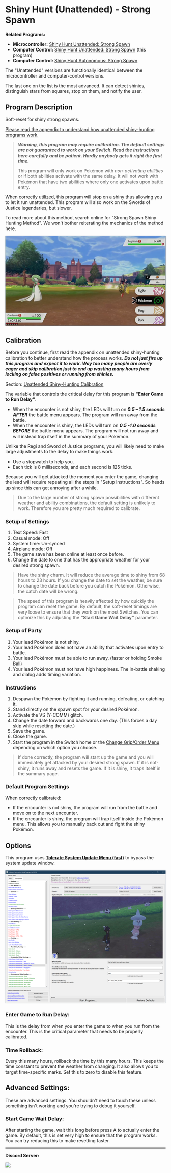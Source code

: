 # Shiny Hunt (Unattended) - Strong Spawn

**Related Programs:**
- **Microcontroller:** [Shiny Hunt Unattended: Strong Spawn](https://github.com/PokemonAutomation/Microcontroller/blob/master/Wiki/Programs/PokemonSwSh/ShinyHuntUnattended-StrongSpawn.md)
- **Computer Control:** [Shiny Hunt Unattended: Strong Spawn](https://github.com/PokemonAutomation/ComputerControl/blob/master/Wiki/Programs/PokemonSwSh/ShinyHuntUnattended-StrongSpawn.md) (this program)
- **Computer Control:** [Shiny Hunt Autonomous: Strong Spawn](https://github.com/PokemonAutomation/ComputerControl/blob/master/Wiki/Programs/PokemonSwSh/ShinyHuntAutonomous-StrongSpawn.md)

The "Unattended" versions are functionally identical between the microcontroller and computer-control versions.

The last one on the list is the most advanced. It can detect shinies, distinguish stars from squares, stop on them, and notify the user.


## Program Description

Soft-reset for shiny strong spawns.

[Please read the appendix to understand how unattended shiny-hunting programs work.](https://github.com/PokemonAutomation/Microcontroller/blob/master/Wiki/Programs/PokemonSwSh/UnattendedShinyHunting.md)

> _**Warning, this program may require calibration. The default settings are not guaranteed to work on your Switch. Read the instructions here carefully and be patient. Hardly anybody gets it right the first time.**_
> 
> This program will only work on Pokémon with _non-activating abilities_ or if both abilities activate with the same delay. It will not work with Pokémon that have two abilities where only one activates upon battle entry. 

When correctly utilized, this program will stop on a shiny thus allowing you to let it run unattended. This program will also work on the Swords of Justice legendaries, but slower.

To read more about this method, search online for "Strong Spawn Shiny Hunting Method". We won't bother reiterating the mechanics of the method here.

<img src="images/ShinyHuntUnattended-StrongSpawn-0.png">

## Calibration

Before you continue, first read the appendix on unattended shiny-hunting calibration to better understand how the process works. _**Do not just fire up this program and expect it to work. Way too many people are overly eager and skip calibration just to end up wasting many hours from locking on false positives or running from shinies.**_

Section: [Unattended Shiny-Hunting Calibration](https://github.com/PokemonAutomation/Microcontroller/blob/master/Wiki/Programs/PokemonSwSh/UnattendedShinyHunting.md#calibrating-unattended-shiny-hunting)

The variable that controls the critical delay for this program is **"Enter Game to Run Delay"**.
- When the encounter is not shiny, the LEDs will turn on ***0.5 – 1.5 seconds AFTER*** the battle menu appears. The program will run away from the battle.
- When the encounter is shiny, the LEDs will turn on ***0.5 -1.0 seconds BEFORE*** the battle menu appears. The program will not run away and will instead trap itself in the summary of your Pokémon.

Unlike the Regi and Sword of Justice programs, you will likely need to make large adjustments to the delay to make things work.
- Use a stopwatch to help you.
- Each tick is 8 milliseconds, and each second is 125 ticks.

Because you will get attacked the moment you enter the game, changing the lead will require repeating all the steps in "Setup Instructions". So heads up since this can get annoying after a while.

> Due to the large number of strong spawn possibilities with different weather and ability combinations, the default setting is unlikely to work. Therefore you are pretty much required to calibrate.

### Setup of Settings

1. Text Speed: Fast
2. Casual mode: Off
3. System time: Un-synced
4. Airplane mode: Off
5. The game save has been online at least once before.
6. Change the date to one that has the appropriate weather for your desired strong spawn.

> Have the shiny charm. It will reduce the average time to shiny from 68 hours to 23 hours.
> If you change the date to set the weather, be sure to change the date back before you catch the Pokémon. Otherwise, the catch date will be wrong.

> The speed of this program is heavily affected by how quickly the program can reset the game. By default, the soft-reset timings are very loose to ensure that they work on the most Switches. You can optimize this by adjusting the **"Start Game Wait Delay"** parameter.

### Setup of Party

1. Your lead Pokémon is not shiny.
2. Your lead Pokémon does not have an ability that activates upon entry to battle.
3. Your lead Pokémon must be able to run away. (faster or holding Smoke Ball)
4. Your lead Pokémon must not have high happiness. The in-battle shaking and dialog adds timing variation.

### Instructions

1. Despawn the Pokémon by fighting it and running, defeating, or catching it.
2. Stand directly on the spawn spot for your desired Pokémon.
3. Activate the VS (Y-COMM) glitch.
4. Change the date forward and backwards one day. (This forces a day skip while resetting the date.)
5. Save the game.
6. Close the game.
7. Start the program in the Switch home or the [Change Grip/Order Menu](https://github.com/PokemonAutomation/Microcontroller/blob/master/Wiki/Programs/NintendoSwitch/ChangeGripOrderMenu.md) depending on which option you choose.

> If done correctly, the program will start up the game and you will immediately get attacked by your desired strong spawn. If it is not-shiny, it runs away and resets the game. If it is shiny, it traps itself in the summary page.

### Default Program Settings

When correctly calibrated:
- If the encounter is not shiny, the program will run from the battle and move on to the next encounter.
- If the encounter is shiny, the program will trap itself inside the Pokémon menu. This allows you to manually back out and fight the shiny Pokémon.


## Options

This program uses [**Tolerate System Update Menu (fast)**](/Wiki/Programs/NintendoSwitch/FrameworkSettings.md#tolerate-system-update-menu-fast) to bypass the system update window.

<img src="images/ShinyHuntUnattended-StrongSpawn-Settings.png">

### Enter Game to Run Delay:

This is the delay from when you enter the game to when you run from the encounter. This is the critical parameter that needs to be properly calibrated.

### Time Rollback:

Every this many hours, rollback the time by this many hours. This keeps the time constant to prevent the weather from changing. It also allows you to target time-specific marks. Set this to zero to disable this feature.


## Advanced Settings:

These are advanced settings. You shouldn't need to touch these unless something isn't working and you're trying to debug it yourself.

### Start Game Wait Delay:

After starting the game, wait this long before press A to actually enter the game. By default, this is set very high to ensure that the program works. You can try reducing this to make resetting faster.


<hr>

**Discord Server:** 

[<img src="https://canary.discordapp.com/api/guilds/695809740428673034/widget.png?style=banner2">](https://discord.gg/cQ4gWxN)




